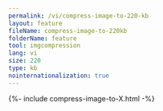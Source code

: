 ```yaml
---
permalink: /vi/compress-image-to-220-kb
layout: feature
fileName: compress-image-to-220kb
folderName: feature
tool: imgcompression
lang: vi
size: 220
type: kb
nointernationalization: true
---
```

{%- include compress-image-to-X.html -%}       
